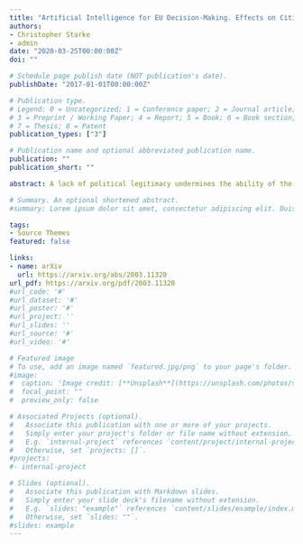 ```yaml
---
title: "Artificial Intelligence for EU Decision-Making. Effects on Citizens  Perceptions of Input, Throughput and Output Legitimacy"
authors:
- Christopher Starke
- admin
date: "2020-03-25T00:00:00Z"
doi: ""

# Schedule page publish date (NOT publication's date).
publishDate: "2017-01-01T00:00:00Z"

# Publication type.
# Legend: 0 = Uncategorized; 1 = Conference paper; 2 = Journal article;
# 3 = Preprint / Working Paper; 4 = Report; 5 = Book; 6 = Book section;
# 7 = Thesis; 8 = Patent
publication_types: ["3"]

# Publication name and optional abbreviated publication name.
publication: ""
publication_short: ""

abstract: A lack of political legitimacy undermines the ability of the European Union to resolve major crises and threatens the stability of the system as a whole. By integrating digital data into political processes, the EU seeks to base decision-making increasingly on sound empirical evidence. In particular, artificial intelligence systems have the potential to increase political legitimacy by identifying pressing societal issues, forecasting potential policy outcomes, informing the policy process, and evaluating policy effectiveness. This paper investigates how citizens perceptions of EU input, throughput, and output legitimacy are influenced by three distinct decision-making arrangements. First, independent human decision-making, HDM, Second, independent algorithmic decision-making, ADM, and, third, hybrid decision-making by EU politicians and AI-based systems together. The results of a pre-registered online experiment with 572 respondents suggest that existing EU decision-making arrangements are still perceived as the most democratic - input legitimacy. However, regarding the decision-making process itself - throughput legitimacy - and its policy outcomes - output legitimacy, no difference was observed between the status quo and hybrid decision-making involving both ADM and democratically elected EU institutions. Where ADM systems are the sole decision-maker, respondents tend to perceive these as illegitimate. The paper discusses the implications of these findings for EU legitimacy and data-driven policy-making. 

# Summary. An optional shortened abstract.
#summary: Lorem ipsum dolor sit amet, consectetur adipiscing elit. Duis posuere tellus ac convallis placerat. Proin tincidunt magna sed ex sollicitudin condimentum.

tags:
- Source Themes
featured: false

links:
- name: arXiv
  url: https://arxiv.org/abs/2003.11320
url_pdf: https://arxiv.org/pdf/2003.11320
#url_code: '#'
#url_dataset: '#'
#url_poster: '#'
#url_project: ''
#url_slides: ''
#url_source: '#'
#url_video: '#'

# Featured image
# To use, add an image named `featured.jpg/png` to your page's folder. 
#image:
#  caption: 'Image credit: [**Unsplash**](https://unsplash.com/photos/s9CC2SKySJM)'
#  focal_point: ""
#  preview_only: false

# Associated Projects (optional).
#   Associate this publication with one or more of your projects.
#   Simply enter your project's folder or file name without extension.
#   E.g. `internal-project` references `content/project/internal-project/index.md`.
#   Otherwise, set `projects: []`.
#projects:
#- internal-project

# Slides (optional).
#   Associate this publication with Markdown slides.
#   Simply enter your slide deck's filename without extension.
#   E.g. `slides: "example"` references `content/slides/example/index.md`.
#   Otherwise, set `slides: ""`.
#slides: example
---
```

